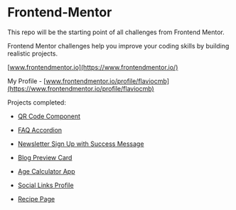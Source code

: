 # Frontend-Mentor

This repo will be the starting point of all challenges from Frontend Mentor.

Frontend Mentor challenges help you improve your coding skills by building realistic projects.

[www.frontendmentor.io](https://www.frontendmentor.io/)

My Profile - [www.frontendmentor.io/profile/flaviocmb](https://www.frontendmentor.io/profile/flaviocmb)

Projects completed:

* [QR Code Component](https://flaviocmb.github.io/Frontend-Mentor/qr-code-component-main/)

* [FAQ Accordion](https://flaviocmb.github.io/Frontend-Mentor/faq-accordion-main/)

* [Newsletter Sign Up with Success Message](https://flaviocmb.github.io/Frontend-Mentor/newsletter-sign-up-with-success-message-main/)

* [Blog Preview Card](https://flaviocmb.github.io/Frontend-Mentor/blog-preview-card-main/)

* [Age Calculator App](https://flaviocmb.github.io/Frontend-Mentor/age-calculator-app-main/)

* [Social Links Profile](https://flaviocmb.github.io/Frontend-Mentor/social-links-profile-main/)

* [Recipe Page](https://flaviocmb.github.io/Frontend-Mentor/recipe-page-main/)